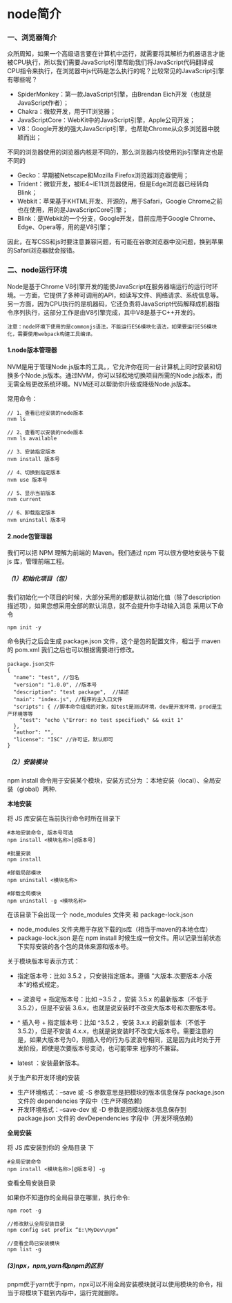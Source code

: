 # node简介
### 一、浏览器简介
众所周知，如果一个高级语言要在计算机中运行，就需要将其解析为机器语言才能被CPU执行，所以我们需要JavaScript引擎帮助我们将JavaScript代码翻译成CPU指令来执行，在浏览器中js代码是怎么执行的呢？比较常见的JavaScript引擎有哪些呢？

- SpiderMonkey：第一款JavaScript引擎，由Brendan Eich开发（也就是JavaScript作者）；
- Chakra：微软开发，用于IT浏览器；
- JavaScriptCore：WebKit中的JavaScript引擎，Apple公司开发；
- V8：Google开发的强大JavaScript引擎，也帮助Chrome从众多浏览器中脱颖而出；

不同的浏览器使用的浏览器内核是不同的，那么浏览器内核使用的js引擎肯定也是不同的

- Gecko：早期被Netscape和Mozilla Firefox浏览器浏览器使用；
- Trident：微软开发，被IE4~IE11浏览器使用，但是Edge浏览器已经转向Blink；
- Webkit：苹果基于KHTML开发、开源的，用于Safari，Google Chrome之前也在使用，用的是JavaScriptCore引擎；
- Blink：是Webkit的一个分支，Google开发，目前应用于Google Chrome、Edge、Opera等，用的是V8引擎；

因此，在写CSS和js时要注意兼容问题，有可能在谷歌浏览器中没问题，换到苹果的Safari浏览器就会报错。

### 二、node运行环境
Node是基于Chrome V8引擎开发的能使JavaScript在服务器端运行的运行时环境。一方面，它提供了多种可调用的API，如读写文件、网络请求、系统信息等。另一方面，因为CPU执行的是机器码，它还负责将JavaScript代码解释成机器指令序列执行，这部分工作是由V8引擎完成，其中V8是基于C++开发的。
```
注意：node环境下使用的是commonjs语法，不能运行ES6模块化语法，如果要运行ES6模块化，需要使用webpack构建工具编译。
```

#### 1.node版本管理器

NVM是用于管理Node.js版本的工具。，它允许你在同一台计算机上同时安装和切换多个Node.js版本。通过NVM，你可以轻松地切换项目所需的Node.js版本，而无需全局更改系统环境。NVM还可以帮助你升级或降级Node.js版本。

常用命令：
```
// 1、查看已经安装的node版本
nvm ls
 
// 2、查看可以安装的node版本
nvm ls available
 
// 3、安装指定版本
nvm install 版本号
 
// 4、切换到指定版本
nvm use 版本号
 
// 5、显示当前版本
nvm current

// 6、卸载指定版本
nvm uninstall 版本号
```

#### 2.node包管理器
我们可以把 NPM 理解为前端的 Maven。我们通过 npm 可以很方便地安装与下载 js 库，管理前端工程。

##### （1）初始化项目（包）
我们初始化一个项目的时候，大部分采用的都是默认初始化值（除了description 描述项），如果您想采用全部的默认消息，就不会提升你手动输入消息 采用以下命令

```
npm init -y
```

命令执行之后会生成 package.json 文件，这个是包的配置文件，相当于 maven 的 pom.xml 我们之后也可以根据需要进行修改。

```
package.json文件
{
  "name": "test", //包名
  "version": "1.0.0", //版本号
  "description": "test package",  //描述
  "main": "index.js", //程序的主入口文件
  "scripts": { //脚本命令组成的对象，如test是测试环境，dev是开发环境，prod是生产环境等等
    "test": "echo \"Error: no test specified\" && exit 1"
  },
  "author": "",
  "license": "ISC" //许可证，默认即可
}

```

##### （2）安装模块
npm install 命令用于安装某个模块，安装方式分为 ：本地安装（local）、全局安装（global）两种.

**本地安装**

将 JS 库安装在当前执行命令时所在目录下

```
#本地安装命令, 版本号可选
npm install <模块名称>[@版本号]

#批量安装
npm install

#卸载局部模块
npm uninstall <模块名称>

#卸载全局模块
npm uninstall -g <模块名称>
```

在该目录下会出现一个 node_modules 文件夹 和 package-lock.json
- node_modules 文件夹用于存放下载的js库（相当于maven的本地仓库）
- package-lock.json 是在 npm install 时候生成一份文件。用以记录当前状态下实际安装的各个包的具体来源和版本号。

关于模块版本号表示方式：

- 指定版本号：比如 3.5.2 ，只安装指定版本。遵循 “大版本.次要版本.小版本”的格式规定。

- ~ 波浪号 + 指定版本号：比如 ~3.5.2 ，安装 3.5.x 的最新版本（不低于 3.5.2），但是不安装 3.6.x，也就是说安装时不改变大版本号和次要版本号。

- ^ 插入号 + 指定版本号：比如 ^3.5.2 ，安装 3.x.x 的最新版本（不低于 3.5.2），但是不安装 4.x.x，也就是说安装时不改变大版本号。需要注意的是，如果大版本号为0，则插入号的行为与波浪号相同，这是因为此时处于开发阶段，即使是次要版本号变动，也可能带来 程序的不兼容。

- latest ：安装最新版本。

关于生产和开发环境的安装
- 生产环境格式：–save 或 -S 参数意思是把模块的版本信息保存 package.json 文件的 dependencies 字段中（生产环境依赖)
- 开发环境格式：–save-dev 或 -D 参数是把模块版本信息保存到 package.json 文件的 devDependencies 字段中（开发环境依赖)
 
**全局安装**

将 JS 库安装到你的 全局目录 下

```
#全局安装命令
npm install <模块名称>[@版本号] -g
```

查看全局安装目录

如果你不知道你的全局目录在哪里，执行命令:

```
npm root -g

//修改默认全局安装目录
npm config set prefix “E:\MyDev\npm”

//查看全局已安装模块
npm list -g
```

##### (3)npx，npm,yarn和pnpm的区别
pnpm优于yarn优于npm，npx可以不用全局安装模块就可以使用模块的命令，相当于将模块下载到内存中，运行完就删除。
